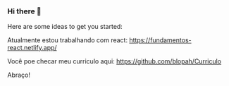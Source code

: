 ### Hi there 👋

Here are some ideas to get you started:

Atualmente estou trabalhando com react:
https://fundamentos-react.netlify.app/

Você poe checar meu curriculo aqui:
https://github.com/blopah/Curriculo

Abraço!
